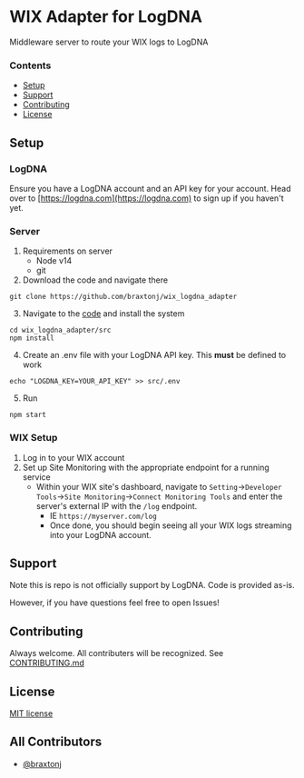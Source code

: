 # WIX Adapter for LogDNA
Middleware server to route your WIX logs to LogDNA
### Contents
* [Setup](#setup)
* [Support](#support)
* [Contributing](#contributing)
* [License](#license)

## Setup

### LogDNA
Ensure you have a LogDNA account and an API key for your account.  Head over to [https://logdna.com](https://logdna.com) to sign up if you haven't yet.
### Server

1. Requirements on server
   * Node v14
   * git
2. Download the code and navigate there
```console
git clone https://github.com/braxtonj/wix_logdna_adapter
```
3. Navigate to the [code](src/) and install the system
```console
cd wix_logdna_adapter/src
npm install
```
4. Create an .env file with your LogDNA API key.  This **must** be defined to work
```console
echo "LOGDNA_KEY=YOUR_API_KEY" >> src/.env
```
5. Run
```console
npm start
```

### WIX Setup
1. Log in to your WIX account
2. Set up Site Monitoring with the appropriate endpoint for a running service
   * Within your WIX site's dashboard, navigate to `Setting`->`Developer Tools`->`Site Monitoring`->`Connect Monitoring Tools` and enter the server's external IP with the `/log` endpoint.
     * IE `https://myserver.com/log`
     * Once done, you should begin seeing all your WIX logs streaming into your LogDNA account.

## Support
Note this is repo is not officially support by LogDNA.  Code is provided as-is.

However, if you have questions feel free to open Issues!

## Contributing
Always welcome.  All contributers will be recognized.  See [CONTRIBUTING.md](CONTRIBUTING.md)

## License

[MIT license](LICENSE)
## All Contributors
* [@braxtonj](https://github.com/braxtonj)